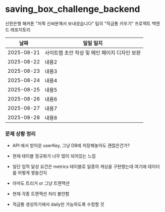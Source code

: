 # saving_box_challenge_backend
신한은행 해커톤 "저쪽 신싸분께서 보내셨습니다" 팀의 "적금통 키우기" 프로젝트 백엔드 레포지토리

| 날짜 | 일일 일지 |
|------|------|
| 2025-08-21    | 사이트맵 초안 작성 및 메인 페이지 디자인 보완 |
| 2025-08-22    | 내용2 |
| 2025-08-23    | 내용3 |
| 2025-08-24    | 내용4 |
| 2025-08-25    | 내용5 |
| 2025-08-26    | 내용6 |
| 2025-08-27    | 내용7 |
| 2025-08-28    | 내용8 |








### 문제 상황 정리

- API 에서 받아온 userKey, 그냥 DB에 저장해놓아도 괜찮은건가?
- 현재 테이블 정규화가 너무 많이 되어있는 느낌
- 일단 업적 달성 요건은 metrics 테이블로 일종의 캐싱을 구현했는데 여기에 데이터를 어떻게 쌓을건지
- 아마도 트리거 or 그냥 트랜잭션

- 현재 각종 트랜잭션 처리 불안함
- 적금통 생성하기에서 daily만 가능하도록 수정할 것

